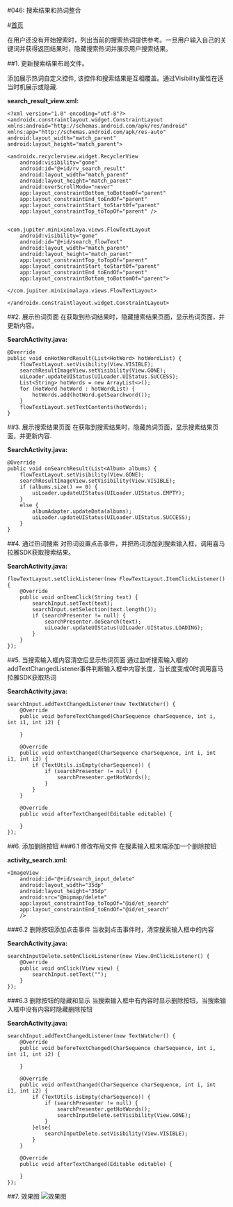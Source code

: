 #046: 搜索结果和热词整合

#[首页](./../README.md)

在用户还没有开始搜索时，列出当前的搜索热词提供参考。一旦用户输入自己的关键词并获得返回结果时，隐藏搜索热词并展示用户搜索结果。

##1. 更新搜索结果布局文件。

添加展示热词自定义控件, 该控件和搜索结果是互相覆盖。通过Visibility属性在适当时机展示或隐藏.

**search_result_view.xml:**

	<?xml version="1.0" encoding="utf-8"?>
	<androidx.constraintlayout.widget.ConstraintLayout xmlns:android="http://schemas.android.com/apk/res/android"
    xmlns:app="http://schemas.android.com/apk/res-auto"
    android:layout_width="match_parent"
    android:layout_height="match_parent">

    <androidx.recyclerview.widget.RecyclerView
        android:visibility="gone"
        android:id="@+id/rv_search_result"
        android:layout_width="match_parent"
        android:layout_height="match_parent"
        android:overScrollMode="never"
        app:layout_constraintBottom_toBottomOf="parent"
        app:layout_constraintEnd_toEndOf="parent"
        app:layout_constraintStart_toStartOf="parent"
        app:layout_constraintTop_toTopOf="parent" />


    <com.jupiter.miniximalaya.views.FlowTextLayout
        android:visibility="gone"
        android:id="@+id/search_flowText"
        android:layout_width="match_parent"
        android:layout_height="match_parent"
        app:layout_constraintTop_toTopOf="parent"
        app:layout_constraintStart_toStartOf="parent"
        app:layout_constraintEnd_toEndOf="parent"
        app:layout_constraintBottom_toBottomOf="parent">

    </com.jupiter.miniximalaya.views.FlowTextLayout>

	</androidx.constraintlayout.widget.ConstraintLayout>

##2. 展示热词页面
在获取到热词结果时，隐藏搜索结果页面，显示热词页面，并更新内容。

**SearchActivity.java:**

	@Override
    public void onHotWordResult(List<HotWord> hotWordList) {
        flowTextLayout.setVisibility(View.VISIBLE);
        searchResultImageView.setVisibility(View.GONE);
        uiLoader.updateUIStatus(UILoader.UIStatus.SUCCESS);
        List<String> hotWords = new ArrayList<>();
        for (HotWord hotWord : hotWordList) {
            hotWords.add(hotWord.getSearchword());
        }
        flowTextLayout.setTextContents(hotWords);
    }

##3. 展示搜索结果页面
在获取到搜索结果时，隐藏热词页面，显示搜素结果页面，并更新内容.

**SearchActivity.java:**

	@Override
    public void onSearchResult(List<Album> albums) {
        flowTextLayout.setVisibility(View.GONE);
        searchResultImageView.setVisibility(View.VISIBLE);
        if (albums.size() == 0) {
            uiLoader.updateUIStatus(UILoader.UIStatus.EMPTY);
        }
        else {
            albumAdapter.updateData(albums);
            uiLoader.updateUIStatus(UILoader.UIStatus.SUCCESS);
        }
    }
##4. 通过热词搜索
对热词设置点击事件，并把热词添加到搜索输入框，调用喜马拉雅SDK获取搜索结果。

**SearchActivity.java:**

	flowTextLayout.setClickListener(new FlowTextLayout.ItemClickListener() {
        @Override
        public void onItemClick(String text) {
            searchInput.setText(text);
            searchInput.setSelection(text.length());
            if (searchPresenter != null) {
                searchPresenter.doSearch(text);
                uiLoader.updateUIStatus(UILoader.UIStatus.LOADING);
            }
        }
    });
 
##5. 当搜索输入框内容清空后显示热词页面
通过监听搜索输入框的addTextChangedListener事件判断输入框中内容长度，当长度变成0时调用喜马拉雅SDK获取热词

**SearchActivity.java:**

	searchInput.addTextChangedListener(new TextWatcher() {
        @Override
        public void beforeTextChanged(CharSequence charSequence, int i, int i1, int i2) {

        }

        @Override
        public void onTextChanged(CharSequence charSequence, int i, int i1, int i2) {
            if (TextUtils.isEmpty(charSequence)) {
                if (searchPresenter != null) {
                    searchPresenter.getHotWords();
                }
            }
        }

        @Override
        public void afterTextChanged(Editable editable) {

        }
    });
    
##6. 添加删除按钮
###6.1 修改布局文件
在搜素输入框末端添加一个删除按钮

**activity_search.xml:**

	<ImageView
	    android:id="@+id/search_input_delete"
	    android:layout_width="35dp"
	    android:layout_height="35dp"
	    android:src="@mipmap/delete"
	    app:layout_constraintTop_toTopOf="@id/et_search"
	    app:layout_constraintEnd_toEndOf="@id/et_search"
	    />
###6.2 删除按钮添加点击事件
当收到点击事件时，清空搜索输入框中的内容

**SearchActivity.java:**

	searchInputDelete.setOnClickListener(new View.OnClickListener() {
        @Override
        public void onClick(View view) {
            searchInput.setText("");
        }
    });
###6.3 删除按钮的隐藏和显示
当搜索输入框中有内容时显示删除按钮，当搜索输入框中没有内容时隐藏删除按钮

**SearchActivity.java:**

	searchInput.addTextChangedListener(new TextWatcher() {
        @Override
        public void beforeTextChanged(CharSequence charSequence, int i, int i1, int i2) {

        }

        @Override
        public void onTextChanged(CharSequence charSequence, int i, int i1, int i2) {
            if (TextUtils.isEmpty(charSequence)) {
                if (searchPresenter != null) {
                    searchPresenter.getHotWords();
                    searchInputDelete.setVisibility(View.GONE);
                }
            }else{
                searchInputDelete.setVisibility(View.VISIBLE);
            }
        }

        @Override
        public void afterTextChanged(Editable editable) {

        }
    });
        
##7. 效果图
![效果图](./pics/SearchWithHotWord.gif)
